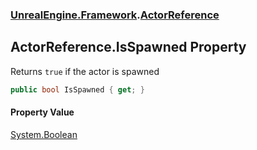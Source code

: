 ### [UnrealEngine.Framework](./UnrealEngine-Framework.md 'UnrealEngine.Framework').[ActorReference](./ActorReference.md 'UnrealEngine.Framework.ActorReference')
## ActorReference.IsSpawned Property
Returns `true` if the actor is spawned  
```csharp
public bool IsSpawned { get; }
```
#### Property Value
[System.Boolean](https://docs.microsoft.com/en-us/dotnet/api/System.Boolean 'System.Boolean')  
